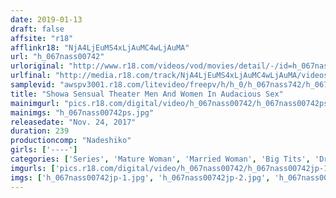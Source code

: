 ```yaml
---
date: 2019-01-13
draft: false
affsite: "r18"
afflinkr18: "NjA4LjEuMS4xLjAuMC4wLjAuMA"
url: "h_067nass00742"
urloriginal: "http://www.r18.com/videos/vod/movies/detail/-/id=h_067nass00742"
urlfinal: "http://media.r18.com/track/NjA4LjEuMS4xLjAuMC4wLjAuMA/videos/vod/movies/detail/-/id=h_067nass00742"
samplevid: "awspv3001.r18.com/litevideo/freepv/h/h_0/h_067nass742/h_067nass742_dmb_w.mp4"
title: "Showa Sensual Theater Men And Women In Audacious Sex"
mainimgurl: "pics.r18.com/digital/video/h_067nass00742/h_067nass00742ps.jpg"
mainimgs: "h_067nass00742ps.jpg"
releasedate: "Nov. 24, 2017"
duration: 239
productioncomp: "Nadeshiko"
girls: ['----']
categories: ['Series', 'Mature Woman', 'Married Woman', 'Big Tits', 'Drama', 'Over 4 Hours']
imgurls: ['pics.r18.com/digital/video/h_067nass00742/h_067nass00742jp-1.jpg', 'pics.r18.com/digital/video/h_067nass00742/h_067nass00742jp-2.jpg', 'pics.r18.com/digital/video/h_067nass00742/h_067nass00742jp-3.jpg', 'pics.r18.com/digital/video/h_067nass00742/h_067nass00742jp-4.jpg', 'pics.r18.com/digital/video/h_067nass00742/h_067nass00742jp-5.jpg', 'pics.r18.com/digital/video/h_067nass00742/h_067nass00742jp-6.jpg', 'pics.r18.com/digital/video/h_067nass00742/h_067nass00742jp-7.jpg', 'pics.r18.com/digital/video/h_067nass00742/h_067nass00742jp-8.jpg', 'pics.r18.com/digital/video/h_067nass00742/h_067nass00742jp-9.jpg', 'pics.r18.com/digital/video/h_067nass00742/h_067nass00742jp-10.jpg', 'pics.r18.com/digital/video/h_067nass00742/h_067nass00742jp-11.jpg', 'pics.r18.com/digital/video/h_067nass00742/h_067nass00742jp-12.jpg', 'pics.r18.com/digital/video/h_067nass00742/h_067nass00742jp-13.jpg', 'pics.r18.com/digital/video/h_067nass00742/h_067nass00742jp-14.jpg', 'pics.r18.com/digital/video/h_067nass00742/h_067nass00742jp-15.jpg', 'pics.r18.com/digital/video/h_067nass00742/h_067nass00742jp-16.jpg', 'pics.r18.com/digital/video/h_067nass00742/h_067nass00742jp-17.jpg', 'pics.r18.com/digital/video/h_067nass00742/h_067nass00742jp-18.jpg', 'pics.r18.com/digital/video/h_067nass00742/h_067nass00742jp-19.jpg', 'pics.r18.com/digital/video/h_067nass00742/h_067nass00742jp-20.jpg']
imgs: ['h_067nass00742jp-1.jpg', 'h_067nass00742jp-2.jpg', 'h_067nass00742jp-3.jpg', 'h_067nass00742jp-4.jpg', 'h_067nass00742jp-5.jpg', 'h_067nass00742jp-6.jpg', 'h_067nass00742jp-7.jpg', 'h_067nass00742jp-8.jpg', 'h_067nass00742jp-9.jpg', 'h_067nass00742jp-10.jpg', 'h_067nass00742jp-11.jpg', 'h_067nass00742jp-12.jpg', 'h_067nass00742jp-13.jpg', 'h_067nass00742jp-14.jpg', 'h_067nass00742jp-15.jpg', 'h_067nass00742jp-16.jpg', 'h_067nass00742jp-17.jpg', 'h_067nass00742jp-18.jpg', 'h_067nass00742jp-19.jpg', 'h_067nass00742jp-20.jpg']
---
```

